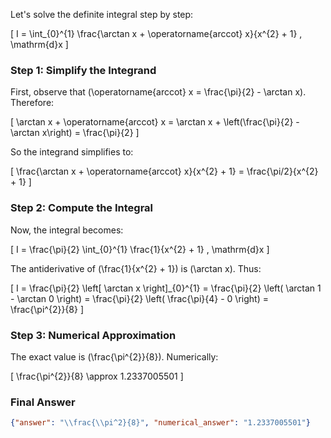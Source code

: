 Let's solve the definite integral step by step:

\[
I = \int_{0}^{1} \frac{\arctan x + \operatorname{arccot} x}{x^{2} + 1} \, \mathrm{d}x
\]

### Step 1: Simplify the Integrand
First, observe that \(\operatorname{arccot} x = \frac{\pi}{2} - \arctan x\). Therefore:

\[
\arctan x + \operatorname{arccot} x = \arctan x + \left(\frac{\pi}{2} - \arctan x\right) = \frac{\pi}{2}
\]

So the integrand simplifies to:

\[
\frac{\arctan x + \operatorname{arccot} x}{x^{2} + 1} = \frac{\pi/2}{x^{2} + 1}
\]

### Step 2: Compute the Integral
Now, the integral becomes:

\[
I = \frac{\pi}{2} \int_{0}^{1} \frac{1}{x^{2} + 1} \, \mathrm{d}x
\]

The antiderivative of \(\frac{1}{x^{2} + 1}\) is \(\arctan x\). Thus:

\[
I = \frac{\pi}{2} \left[ \arctan x \right]_{0}^{1} = \frac{\pi}{2} \left( \arctan 1 - \arctan 0 \right) = \frac{\pi}{2} \left( \frac{\pi}{4} - 0 \right) = \frac{\pi^{2}}{8}
\]

### Step 3: Numerical Approximation
The exact value is \(\frac{\pi^{2}}{8}\). Numerically:

\[
\frac{\pi^{2}}{8} \approx 1.2337005501
\]

### Final Answer
```json
{"answer": "\\frac{\\pi^2}{8}", "numerical_answer": "1.2337005501"}
```